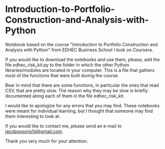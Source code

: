 # Introduction-to-Portfolio-Construction-and-Analysis-with-Python
Notebook based on the course "Introduction to Portfolio Construction and Analysis with Python" from EDHEC Business School I took on Coursera.

If you would like to download the notebooks and use them, please, add the file edhec_risk_kit.py to the folder in which the other Python libraries/modules are located in your computer. This is a file that gathers most of the functions that were built during the course.

Bear in mind that there are some functions, in particular the ones that read CSV, that are pretty slow. The reason why they may be slow is briefly documented along each of them in the file edhec_risk_kit.

I would like to apologize for any errors that you may find. These notebooks were meant for individual learning, but I thought that someone may find them interesting to look at.

If you would like to contact me, please send an e-mail to jacoboosorio1d@gmail.com.

Thank you very much for your attention. 
